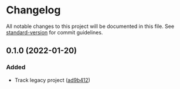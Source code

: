 # Changelog

All notable changes to this project will be documented in this file. See [standard-version](https://github.com/conventional-changelog/standard-version) for commit guidelines.

## 0.1.0 (2022-01-20)

### Added

* Track legacy project ([ad9b412](https://github.com/EBoisseauSierra/gsbparse/commit/ad9b412b12ed8559a6f776b4796b772c47f65d5c))
